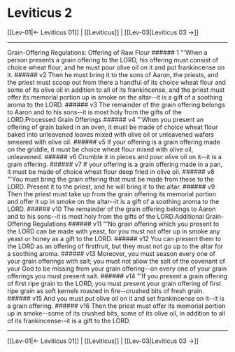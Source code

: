 # Leviticus 2

[[Lev-01|← Leviticus 01]] | [[Leviticus]] | [[Lev-03|Leviticus 03 →]]
***

Grain-Offering Regulations: Offering of Raw Flour ###### 1 "'When a person presents a grain offering to the LORD, his offering must consist of choice wheat flour, and he must pour olive oil on it and put frankincense on it. ###### v2 Then he must bring it to the sons of Aaron, the priests, and the priest must scoop out from there a handful of its choice wheat flour and some of its olive oil in addition to all of its frankincense, and the priest must offer its memorial portion up in smoke on the altar--it is a gift of a soothing aroma to the LORD. ###### v3 The remainder of the grain offering belongs to Aaron and to his sons--it is most holy from the gifts of the LORD.Processed Grain Offerings ###### v4 "'When you present an offering of grain baked in an oven, it must be made of choice wheat flour baked into unleavened loaves mixed with olive oil or unleavened wafers smeared with olive oil. ###### v5 If your offering is a grain offering made on the griddle, it must be choice wheat flour mixed with olive oil, unleavened. ###### v6 Crumble it in pieces and pour olive oil on it--it is a grain offering. ###### v7 If your offering is a grain offering made in a pan, it must be made of choice wheat flour deep fried in olive oil. ###### v8 "'You must bring the grain offering that must be made from these to the LORD. Present it to the priest, and he will bring it to the altar. ###### v9 Then the priest must take up from the grain offering its memorial portion and offer it up in smoke on the altar--it is a gift of a soothing aroma to the LORD. ###### v10 The remainder of the grain offering belongs to Aaron and to his sons--it is most holy from the gifts of the LORD.Additional Grain-Offering Regulations ###### v11 "'No grain offering which you present to the LORD can be made with yeast, for you must not offer up in smoke any yeast or honey as a gift to the LORD. ###### v12 You can present them to the LORD as an offering of firstfruit, but they must not go up to the altar for a soothing aroma. ###### v13 Moreover, you must season every one of your grain offerings with salt; you must not allow the salt of the covenant of your God to be missing from your grain offering--on every one of your grain offerings you must present salt. ###### v14 "'If you present a grain offering of first ripe grain to the LORD, you must present your grain offering of first ripe grain as soft kernels roasted in fire--crushed bits of fresh grain. ###### v15 And you must put olive oil on it and set frankincense on it--it is a grain offering. ###### v16 Then the priest must offer its memorial portion up in smoke--some of its crushed bits, some of its olive oil, in addition to all of its frankincense--it is a gift to the LORD.

***
[[Lev-01|← Leviticus 01]] | [[Leviticus]] | [[Lev-03|Leviticus 03 →]]
